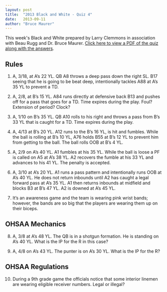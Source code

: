 ```yaml
---
layout: post
title:  "2013 Black and White - Quiz 4"
date:   2013-09-11
author: "Bruce Maurer"
---
```


This week's Black and White prepared by Larry Clemmons in association with Beau
Rugg and Dr. Bruce Maurer. [Click here to view a PDF of the quiz along with the
answers](https://storage.googleapis.com/ohsaa-websites/quizzes/2013/2013-Black-and-White-Quiz-4.pdf).

## Rules
1. A, 3/18, at A’s 22 YL. QB A8 throws a deep pass down the right SL. B17 seeing
   that he is going to be beat deep, intentionally tackles A88 at A’s 35 YL to
prevent a TD.

2. A, 2/8, at B’s 15 YL. A84 runs directly at defensive back B13 and pushes off
   for a pass that goes for a TD. Time expires during the play. Foul? Extension
of period? Clock?

3. A, 1/10 on B’s 35 YL. QB A10 rolls to his right and throws a pass from B’s 33
   YL that is caught for a TD. Time expires during the play.

4. A, 4/13 at B’s 20 YL. A12 runs to the B’s 16 YL, is hit and fumbles. While
   the ball is rolling at B’s 10 YL, A76 holds B55 at B’s 12 YL to prevent him
from getting to the ball. The ball rolls OOB at B’s 4 YL.

5. A, 2/9 on A’s 40 YL. A1 fumbles at his 35 YL. While the ball is loose a PF is
   called on A5 at A’s 38 YL. A2 recovers the fumble at his 33 YL and advances
to his 41 YL. The penalty is accepted.

6. A, 3/10 at A’s 20 YL. A1 runs a pass pattern and intentionally runs OOB at
   A’s 40 YL. He does not return inbounds until A2 has caught a legal forward
pass at A’s 35 YL. A1 then returns inbounds at midfield and blocks B3 at B’s 47
YL. A2 is downed at A’s 45 YL.

7. It’s an awareness game and the team is wearing pink wrist bands; however, the
   bands are so big that the players are wearing them up on their biceps.

## OHSAA Mechanics
8. A, 3/8 at A’s 48 YL. The QB is in a shotgun formation. He is standing on A’s
   40 YL. What is the IP for the R in this case?

9. A, 4/8 on A’s 43 YL. The punter is on A’s 30 YL. What is the IP for the R?

## OHSAA Regulations
10. During a 9th grade game the officials notice that some interior linemen are
    wearing eligible receiver numbers. Legal or illegal?
